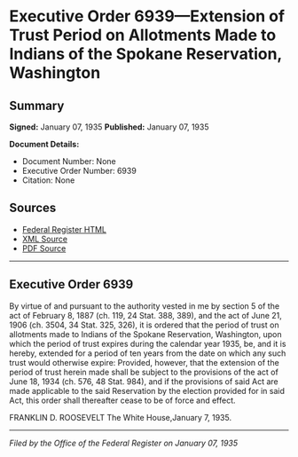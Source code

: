 # Executive Order 6939—Extension of Trust Period on Allotments Made to Indians of the Spokane Reservation, Washington

## Summary

**Signed:** January 07, 1935
**Published:** January 07, 1935

**Document Details:**
- Document Number: None
- Executive Order Number: 6939
- Citation: None

## Sources
- [Federal Register HTML](https://www.presidency.ucsb.edu/documents/executive-order-6939-extension-trust-period-allotments-made-indians-the-spokane)
- [XML Source](None)
- [PDF Source](None)

---

## Executive Order 6939

By virtue of and pursuant to the authority vested in me by section 5 of the act of February 8, 1887 (ch. 119, 24 Stat. 388, 389), and the act of June 21, 1906 (ch. 3504, 34 Stat. 325, 326), it is ordered that the period of trust on allotments made to Indians of the Spokane Reservation, Washington, upon which the period of trust expires during the calendar year 1935, be, and it is hereby, extended for a period of ten years from the date on which any such trust would otherwise expire: Provided, however, that the extension of the period of trust herein made shall be subject to the provisions of the act of June 18, 1934 (ch. 576, 48 Stat. 984), and if the provisions of said Act are made applicable to the said Reservation by the election provided for in said Act, this order shall thereafter cease to be of force and effect.

FRANKLIN D. ROOSEVELT
The White House,January 7, 1935.

---

*Filed by the Office of the Federal Register on January 07, 1935*
